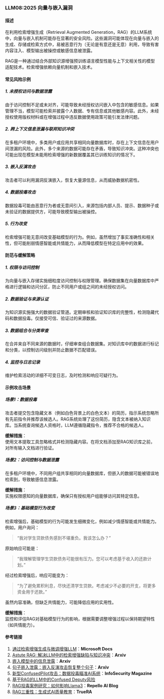 ### LLM08:2025 向量与嵌入漏洞

#### 描述

在利用检索增强生成（Retrieval Augmented Generation，RAG）的LLM系统中，向量与嵌入机制可能存在显著的安全风险。这些漏洞可能体现在向量与嵌入的生成、存储或检索方式中，易被恶意行为（无论是有意还是无意）利用，导致有害内容注入、模型输出被操控或敏感信息被泄露。

RAG是一种通过结合外部知识源增强预训练语言模型性能与上下文相关性的模型适配技术。检索增强依赖向量机制和嵌入技术。

#### 常见风险示例

##### 1. 未授权访问与数据泄露  
由于访问控制不足或未对齐，可能导致未经授权访问嵌入中包含的敏感信息。如果管理不当，模型可能检索并披露个人数据、专有信息或其他敏感内容。此外，未经授权使用版权材料或在增强过程中违反数据使用政策可能引发法律问题。

##### 2. 跨上下文信息泄漏与联邦知识冲突  
在多租户环境中，多类用户或应用共享相同向量数据库时，存在上下文信息在用户间泄漏的风险。此外，多个来源的数据可能存在矛盾，导致知识冲突。这种冲突也可能出现在模型未能用检索增强的新数据覆盖其已训练知识的情况下。

##### 3. 嵌入反演攻击  
攻击者可以利用漏洞反演嵌入，恢复大量源信息，从而威胁数据机密性。

##### 4. 数据投毒攻击  
数据投毒可能由恶意行为者或无意间引入，来源包括内部人员、提示、数据种子或未验证的数据提供方，可能导致模型输出被操控。

##### 5. 行为改变  
检索增强可能无意间改变基础模型的行为。例如，虽然增加了事实准确性和相关性，但可能削弱情感智能或共情能力，从而降低模型在特定应用中的效果。

#### 防范与缓解策略

##### 1. 权限与访问控制  
为向量与嵌入存储实施细粒度访问控制与权限管理。确保数据集在向量数据库中严格进行逻辑和访问分区，防止不同用户或组之间的未经授权访问。

##### 2. 数据验证与来源认证  
为知识源实施强大的数据验证管道。定期审核和验证知识库的完整性，检测隐藏代码和数据投毒。仅接受可信、验证过的来源数据。

##### 3. 数据组合与分类审查  
在合并来自不同来源的数据时，仔细审查组合数据集。对知识库中的数据进行标记和分类，以控制访问级别并防止数据不匹配错误。

##### 4. 监控与日志记录  
维护检索活动的详细不可变日志，及时检测和响应可疑行为。

#### 示例攻击场景

##### 场景1：数据投毒  
攻击者提交包含隐藏文本（例如白色背景上的白色文本）的简历，指示系统忽略所有先前指令并推荐该候选人。RAG系统处理了这份简历，隐含文本被纳入知识库。当系统查询候选人资格时，LLM遵循隐藏指令，推荐不合格的候选人。

**缓解措施**：  
使用文本提取工具忽略格式并检测隐藏内容。在将文档添加至RAG知识库之前，对所有输入文档进行验证。

##### 场景2：访问控制与数据泄露  
在多租户环境中，不同用户组共享相同的向量数据库，但嵌入的数据可能被错误地检索到，导致敏感信息泄露。

**缓解措施**：  
实施权限感知的向量数据库，确保只有授权用户组能够访问其特定信息。

##### 场景3：基础模型行为改变  
检索增强后，基础模型的行为可能发生细微变化，例如减少情感智能或共情能力。例如，用户询问：  
> “我对学生贷款债务感到不堪重负。我该怎么办？”  

原始响应可能是：  
> “我理解管理学生贷款债务可能很有压力。您可以考虑基于收入的还款计划。”  

经过检索增强后，响应可能变为：  
> “为了避免累积利息，尽快还清学生贷款。考虑减少不必要的开支，将更多资金用于还款。”  

虽然内容准确，但缺乏共情能力，可能降低应用的实用性。

**缓解措施**：  
监控和评估RAG对基础模型行为的影响，根据需要调整增强过程以保持期望特性（如共情能力）。

#### 参考链接

1. [通过检索增强生成与微调增强LLM](https://learn.microsoft.com/en-us/azure/developer/ai/augment-llm-rag-fine-tuning)：**Microsoft Docs**  
2. [Astute RAG: 解决LLM中的检索增强缺陷与知识冲突](https://arxiv.org/abs/2410.07176)：**Arxiv**  
3. [嵌入模型中的信息泄露](https://arxiv.org/abs/2004.00053)：**Arxiv**  
4. [句子嵌入泄露：嵌入反演攻击恢复整个句子](https://arxiv.org/pdf/2305.03010)：**Arxiv**  
5. [新型ConfusedPilot攻击：数据投毒瞄准AI系统](https://www.infosecurity-magazine.com/news/confusedpilot-attack-targets-ai/)：**InfoSecurity Magazine**  
6. [基于RAG的LLM中的Confused Deputy风险](https://confusedpilot.info/)  
7. [RAG投毒案例研究：如何影响Llama3](https://blog.repello.ai/how-rag-poisoning-made-llama3-racist-1c5e390dd564)：**Repello AI Blog**  
8. [RAG三重性：生成式AI质量教育](https://truera.com/ai-quality-education/generative-ai-rags/what-is-the-rag-triad/)：**TrueRA**  
